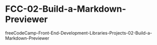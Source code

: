 # FCC-02-Build-a-Markdown-Previewer
freeCodeCamp-Front-End-Development-Libraries-Projects-02-Build-a-Markdown-Previewer
